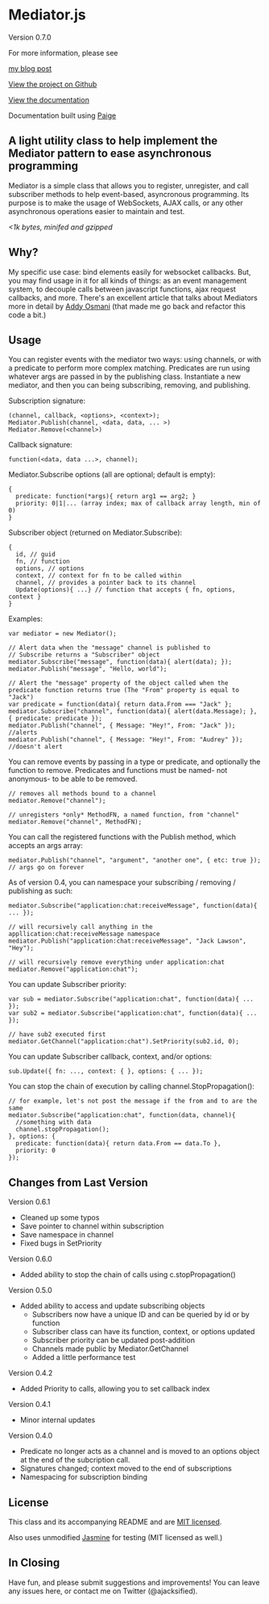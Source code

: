 Mediator.js
===========
Version 0.7.0

For more information, please see 

[my blog post](http://thejacklawson.com/2011/06/mediators-for-modularized-asynchronous-programming-in-javascript/)

[View the project on Github](https://github.com/ajacksified/Mediator.js)

[View the documentation](https://ajacksified.github.com/Mediator.js)

Documentation built using [Paige](https://github.com/rthauby/Paige)

A light utility class to help implement the Mediator pattern to ease asynchronous programming
---------------------------------------------

Mediator is a simple class that allows you to register, unregister, and call 
subscriber methods to help event-based, asyncronous programming.  Its purpose 
is to make the usage of WebSockets, AJAX calls, or any other asynchronous 
operations easier to maintain and test.

*<1k bytes, minifed and gzipped*

Why?
---
My specific use case: bind elements easily for websocket callbacks. But, you
may find usage in it for all kinds of things: as an event management system,
to decouple calls between javascript functions, ajax request callbacks, and
more. There's an excellent article that talks about Mediators more in detail
by [Addy Osmani](http://addyosmani.com/largescalejavascript/#mediatorpattern)
(that made me go back and refactor this code a bit.)

Usage
-----

You can register events with the mediator two ways: using channels, or with a 
predicate to perform more complex matching. Predicates are run using whatever
args are passed in by the publishing class. Instantiate a new mediator, and
then you can being subscribing, removing, and publishing.

Subscription signature:

    (channel, callback, <options>, <context>);
    Mediator.Publish(channel, <data, data, ... >)
    Mediator.Remove(<channel>) 

Callback signature:

    function(<data, data ...>, channel);
    

Mediator.Subscribe options (all are optional; default is empty):

    { 
      predicate: function(*args){ return arg1 == arg2; } 
      priority: 0|1|... (array index; max of callback array length, min of 0)
    }

Subscriber object (returned on Mediator.Subscribe):

    {
      id, // guid
      fn, // function
      options, // options
      context, // context for fn to be called within
      channel, // provides a pointer back to its channel
      Update(options){ ...} // function that accepts { fn, options, context }
    }

Examples:

    var mediator = new Mediator();

    // Alert data when the "message" channel is published to
    // Subscribe returns a "Subscriber" object
    mediator.Subscribe("message", function(data){ alert(data); });
    mediator.Publish("message", "Hello, world");
    
    // Alert the "message" property of the object called when the predicate function returns true (The "From" property is equal to "Jack")
    var predicate = function(data){ return data.From === "Jack" };
    mediator.Subscribe("channel", function(data){ alert(data.Message); }, { predicate: predicate });
    mediator.Publish("channel", { Message: "Hey!", From: "Jack" }); //alerts
    mediator.Publish("channel", { Message: "Hey!", From: "Audrey" }); //doesn't alert

You can remove events by passing in a type or predicate, and optionally the 
function to remove. Predicates and functions must be named- not anonymous- 
to be able to be removed.

    // removes all methods bound to a channel 
    mediator.Remove("channel");
    
    // unregisters *only* MethodFN, a named function, from "channel" 
    mediator.Remove("channel", MethodFN);
    
You can call the registered functions with the Publish method, which accepts 
an args array:

    mediator.Publish("channel", "argument", "another one", { etc: true }); // args go on forever

As of version 0.4, you can namespace your subscribing / removing / publishing as such:

    mediator.Subscribe("application:chat:receiveMessage", function(data){ ... });
    
    // will recursively call anything in the appllication:chat:receiveMessage namespace 
    mediator.Publish("application:chat:receiveMessage", "Jack Lawson", "Hey");
    
    // will recursively remove everything under application:chat
    mediator.Remove("application:chat");

You can update Subscriber priority:

    var sub = mediator.Subscribe("application:chat", function(data){ ... });
    var sub2 = mediator.Subscribe("application:chat", function(data){ ... });

    // have sub2 executed first
    mediator.GetChannel("application:chat").SetPriority(sub2.id, 0);

You can update Subscriber callback, context, and/or options:

    sub.Update({ fn: ..., context: { }, options: { ... });

You can stop the chain of execution by calling channel.StopPropagation():

    // for example, let's not post the message if the from and to are the same
    mediator.Subscribe("application:chat", function(data, channel){
      //something with data
      channel.stopPropagation();
    }, options: {
      predicate: function(data){ return data.From == data.To },
      priority: 0
    });

Changes from Last Version
-------------------------
Version 0.6.1
* Cleaned up some typos
* Save pointer to channel within subscription
* Save namespace in channel
* Fixed bugs in SetPriority

Version 0.6.0
* Added ability to stop the chain of calls using c.stopPropagation()

Version 0.5.0
* Added ability to access and update subscribing objects
  * Subscribers now have a unique ID and can be queried by id or by function
  * Subscriber class can have its function, context, or options updated
  * Subscriber priority can be updated post-addition
  * Channels made public by Mediator.GetChannel
  * Added a little performance test

Version 0.4.2
* Added Priority to calls, allowing you to set callback index

Version 0.4.1
* Minor internal updates

Version 0.4.0
* Predicate no longer acts as a channel and is moved to an options object
at the end of the subcription call.
* Signatures changed; context moved to the end of subscriptions
* Namespacing for subscription binding


License
-------
This class and its accompanying README and are 
[MIT licensed](http://www.opensource.org/licenses/mit-license.php). 


Also uses unmodified [Jasmine](http://pivotal.github.com/jasmine/) 
for testing (MIT licensed as well.)

In Closing
----------
Have fun, and please submit suggestions and improvements! You can leave any 
issues here, or contact me on Twitter (@ajacksified).
